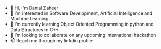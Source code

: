 - 👋 Hi, I’m Danial Zaheer
- 👀 I’m interested in Software Develppment, Artificial Intelligence and Machine Learning
- 🌱 I’m currently learning Object Oriented Programming in python and Data Structures in C++ 
- 💞️ I’m looking to collaborate on any upcoming international hackathon
- 📫 Reach me through my linkdin profile

<!---
Danial-Zaheer-Code/Danial-Zaheer-Code is a ✨ special ✨ repository because its `README.md` (this file) appears on your GitHub profile.
You can click the Preview link to take a look at your changes.
--->
